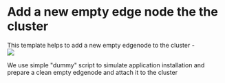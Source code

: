 # Add a new empty edge node the the cluster

This template helps to add a new empty edgenode to the cluster -<br>
<a href="https://portal.azure.com/#create/Microsoft.Template/uri/https%3A%2F%2Fraw.githubusercontent.com%2Fezubatov%2FIaas-Applications%2Fmaster%2FEmptyNode%2Fazuredeploy.json" target="_blank">
    <img src="http://azuredeploy.net/deploybutton.png"/>
</a>

We use simple "dummy" script to simulate application installation and prepare a clean empty edgenode and attach it to the cluster
